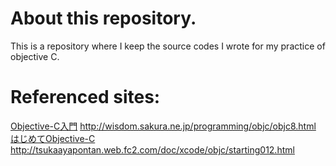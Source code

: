 # About this repository.
This is a repository where I keep the source codes I wrote for my practice of objective C.

# Referenced sites:
[Objective-C入門](http://wisdom.sakura.ne.jp/programming/objc/objc8.html) http://wisdom.sakura.ne.jp/programming/objc/objc8.html<br>
[はじめてObjective-C](http://tsukaayapontan.web.fc2.com/doc/xcode/objc/starting012.html) http://tsukaayapontan.web.fc2.com/doc/xcode/objc/starting012.html
